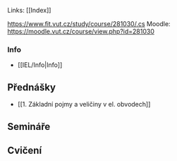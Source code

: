 Links: [[Index]]

https://www.fit.vut.cz/study/course/281030/.cs
Moodle: https://moodle.vut.cz/course/view.php?id=281030
### Info
- [[IEL/Info|Info]]

## Přednášky
- [[1. Základní pojmy a veličiny v el. obvodech]]
## Semináře

## Cvičení